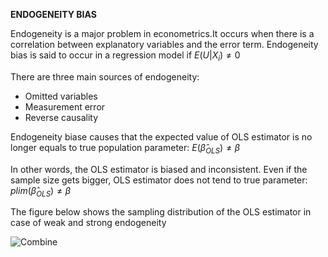 **ENDOGENEITY BIAS**

Endogeneity is a major problem in econometrics.It occurs when there is a correlation between explanatory variables and the error term. Endogeneity bias is said to occur in a regression model if $E(U|X_{i})\neq0$

There are three main sources of endogeneity:
* Omitted variables
* Measurement error
* Reverse causality

Endogeneity biase causes that the expected value of OLS estimator is no longer equals to true population parameter: $E(\hat\beta_{OLS})\neq\beta$

In other words, the OLS estimator is biased and inconsistent. Even if the sample size gets bigger, OLS estimator does not tend to true parameter: $plim(\hat\beta_{OLS})\neq\beta$

The figure below shows the sampling distribution of the OLS estimator in case of weak and strong endogeneity

![Combine](https://user-images.githubusercontent.com/101017847/185795763-53270bb9-ea56-4c86-8579-887f57649598.png)



